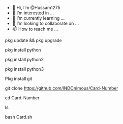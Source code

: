 - 👋 Hi, I’m @Hussam1275
- 👀 I’m interested in ...
- 🌱 I’m currently learning ...
- 💞️ I’m looking to collaborate on ...
- 📫 How to reach me ...

<!---
Hussam1275/Hussam1275 is a ✨ special ✨ repository because its `README.md` (this file) appears on your GitHub profile.
You can click the Preview link to take a look at your changes.
--->

pkg update && pkg upgrade  

pkg install python  

pkg install python2 

pkg install python3 

Pkg install git  

git clone https://github.com/INDOnimous/Card-Number 

cd Card-Number 

ls 

bash Card.sh

